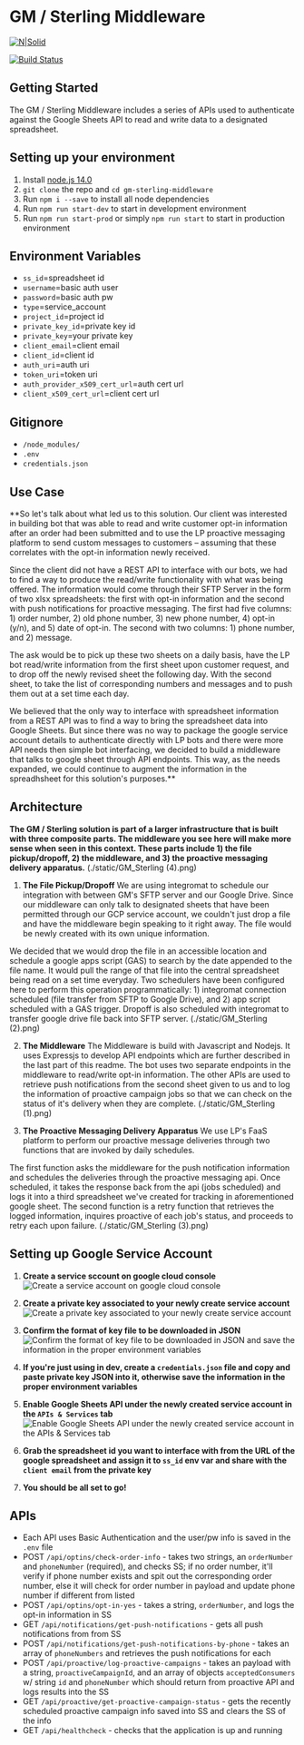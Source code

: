 # GM / Sterling Middleware
[![N|Solid](https://cdn2.downdetector.com/static/uploads/logo/liveperson-logo.png)](https://liveperson.com/)  
  
[![Build Status](https://travis-ci.org/joemccann/dillinger.svg?branch=master)]()  
  
## Getting Started
The GM / Sterling Middleware includes a series of APIs used to authenticate against the Google Sheets API to read and write data to a designated spreadsheet.  
  
## Setting up your environment
1. Install [node.js 14.0](https://nodejs.org/en/download/)
2. `git clone` the repo and `cd gm-sterling-middleware`
2. Run `npm i --save` to install all node dependencies
3. Run `npm run start-dev` to start in development environment
4. Run `npm run start-prod` or simply `npm run start` to start in production environment  
  
## Environment Variables
* `ss_id`=spreadsheet id
* `username`=basic auth user
* `password`=basic auth pw
* `type`=service_account
* `project_id`=project id
* `private_key_id`=private key id
* `private_key`=your private key
* `client_email`=client email
* `client_id`=client id
* `auth_uri`=auth uri
* `token_uri`=token uri
* `auth_provider_x509_cert_url`=auth cert url
* `client_x509_cert_url`=client cert url  
  
## Gitignore
* `/node_modules/`
* `.env`
* `credentials.json`  

## Use Case
**So let's talk about what led us to this solution. Our client was interested in building bot that was able to read and write customer opt-in information after an order had been submitted and to use the LP proactive messaging platform to send custom messages to customers – assuming that these correlates with the opt-in information newly received. 

Since the client did not have a REST API to interface with our bots, we had to find a way to produce the read/write functionality with what was being offered. The information would come through their SFTP Server in the form of two xlsx spreadsheets: the first with opt-in information and the second with push notifications for proactive messaging. The first had five columns: 1) order number, 2) old phone number, 3) new phone number, 4) opt-in (y/n), and 5) date of opt-in. The second with two columns: 1) phone number, and 2) message.

The ask would be to pick up these two sheets on a daily basis, have the LP bot read/write information from the first sheet upon customer request, and to drop off the newly revised sheet the following day. With the second sheet, to take the list of corresponding numbers and messages and to push them out at a set time each day.

We believed that the only way to interface with spreadsheet information from a REST API was to find a way to bring the spreadsheet data into Google Sheets. But since there was no way to package the google service account details to authenticate directly with LP bots and there were more API needs then simple bot interfacing, we decided to build a middleware that talks to google sheet through API endpoints. This way, as the needs expanded, we could continue to augment the information in the spreadhsheet for this solution's purposes.**

## Architecture
**The GM / Sterling solution is part of a larger infrastructure that is built with three composite parts. The middleware you see here will make more sense when seen in this context. These parts include 1) the file pickup/dropoff, 2) the middleware, and 3) the proactive messaging delivery apparatus.**
(./static/GM_Sterling (4).png)

1. **The File Pickup/Dropoff**
We are using integromat to schedule our integration with between GM's SFTP server and our Google Drive. Since our middleware can only talk to designated sheets that have been permitted through our GCP service account, we couldn't just drop a file and have the middleware begin speaking to it right away. The file would be newly created with its own unique information. 

We decided that we would drop the file in an accessible location and schedule a google apps script (GAS) to search by the date appended to the file name. It would pull the range of that file into the central spreadsheet being read on a set time everyday. Two schedulers have been configured here to perform this operation programmatically: 1) integromat connection scheduled (file transfer from SFTP to Google Drive), and 2) app script scheduled with a GAS trigger. Dropoff is also scheduled with integromat to transfer google drive file back into SFTP server. (./static/GM_Sterling (2).png)

2. **The Middleware**
The Middleware is build with Javascript and Nodejs. It uses Expressjs to develop API endpoints which are further described in the last part of this readme. The bot uses two separate endpoints in the middleware to read/write opt-in information. The other APIs are used to retrieve push notifications from the second sheet given to us and to log the information of proactive campaign jobs so that we can check on the status of it's delivery when they are complete. (./static/GM_Sterling (1).png)

3. **The Proactive Messaging Delivery Apparatus**
We use LP's FaaS platform to perform our proactive message deliveries through two functions that are invoked by daily schedules. 

The first function asks the middleware for the push notification information and schedules the deliveries through the proactive messaging api. Once scheduled, it takes the response back from the api (jobs scheduled) and logs it into a third spreadsheet we've created for tracking in aforementioned google sheet. The second function is a retry function that retrieves the logged information, inquires proactive of each job's status, and proceeds to retry each upon failure. (./static/GM_Sterling (3).png)

## Setting up Google Service Account
1. **Create a service sccount on google cloud console**  
![Create a service account on google cloud console](./static/create-service-acct.png)  
  
2. **Create a private key associated to your newly create service account**  
![Create a private key associated to your newly create service account](./static/create-service-acct-2.png)  
  
3. **Confirm the format of key file to be downloaded in JSON**  
![Confirm the format of key file to be downloaded in JSON and save the information in the proper environment variables](./static/create-service-acct-3.png)  

4. **If you're just using in dev, create a `credentials.json` file and copy and paste private key JSON into it, otherwise save the information in the proper environment variables**  

5. **Enable Google Sheets API under the newly created service account in the `APIs & Services` tab**  
![Enable Google Sheets API under the newly created service account in the APIs & Services tab](./static/create-service-acct-4.png)  
  
6. **Grab the spreadsheet id you want to interface with from the URL of the google spreadsheet and assign it to `ss_id` env var and share with the `client email` from the private key**  

7. **You should be all set to go!**

## APIs
* Each API uses Basic Authentication and the user/pw info is saved in the `.env` file
* POST `/api/optins/check-order-info` - takes two strings, an `orderNumber` and `phoneNumber` (required), and checks SS; if no order number, it'll verify if phone number exists and spit out the corresponding order number, else it will check for order number in payload and update phone number if different from listed 
* POST `/api/optins/opt-in-yes` - takes a string, `orderNumber`, and logs the opt-in information in SS
* GET `/api/notifications/get-push-notifications` - gets all push notifications from from SS
* POST `/api/notifications/get-push-notifications-by-phone` - takes an array of `phoneNumbers` and retrieves the push notifications for each
* POST `/api/proactive/log-proactive-campaigns` - takes an payload with a string, `proactiveCampaignId`, and an array of objects `acceptedConsumers` w/ string `id` and `phoneNumber` which should return from proactive API and logs results into the SS
* GET `/api/proactive/get-proactive-campaign-status` - gets the recently scheduled proactive campaign info saved into SS and clears the SS of the info
* GET `/api/healthcheck` - checks that the application is up and running